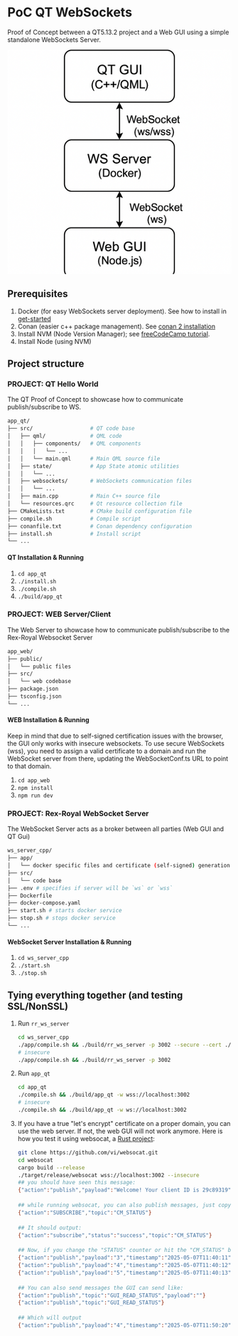 # PoC QT WebSockets

Proof of Concept between a QT5.13.2 project and a Web GUI using a simple standalone WebSockets Server.

![Diagram](./docs/flowchart_diagram_of_poc.png)

## Prerequisites

1. Docker (for easy WebSockets server deployment). See how to install in [get-started](https://www.docker.com/get-started/)
2. Conan (easier c++ package management). See [conan 2 installation](https://docs.conan.io/2/installation.html)
3. Install NVM (Node Version Manager); see [freeCodeCamp tutorial](https://www.freecodecamp.org/news/node-version-manager-nvm-install-guide/).
4. Install Node (using NVM)

## Project structure

### PROJECT: QT Hello World

The QT Proof of Concept to showcase how to communicate publish/subscribe to WS.

```bash
app_qt/
├── src/                  # QT code base
│   ├── qml/              # QML code
│   │   ├── components/   # QML components
│   │   │   └── ...
│   │   └── main.qml      # Main QML source file
│   ├── state/            # App State atomic utilities
│   │   └── ...
│   ├── websockets/       # WebSockets communication files
│   │   └── ...
│   ├── main.cpp          # Main C++ source file
│   └── resources.qrc     # Qt resource collection file
├── CMakeLists.txt        # CMake build configuration file
├── compile.sh            # Compile script
├── conanfile.txt         # Conan dependency configuration
├── install.sh            # Install script
└── ...
```

#### QT Installation & Running

1. `cd app_qt`
2. `./install.sh`
3. `./compile.sh`
4. `./build/app_qt`

### PROJECT: WEB Server/Client

The Web Server to showcase how to communicate publish/subscribe to the Rex-Royal Websocket Server

```bash
app_web/
├── public/
│   └── public files
├── src/
│   └── web codebase
├── package.json
├── tsconfig.json
└── ...
```

#### WEB Installation & Running

Keep in mind that due to self-signed certification issues with the browser, the GUI only works with insecure websockets. To use secure WebSockets (wss), you need to assign a valid certificate to a domain and run the WebSocket server from there, updating the WebSocketConf.ts URL to point to that domain.

1. `cd app_web`
2. `npm install`
3. `npm run dev`

### PROJECT: Rex-Royal WebSocket Server

The WebSocket Server acts as a broker between all parties (Web GUI and QT Gui)

```bash
ws_server_cpp/
├── app/
│   └── docker specific files and certificate (self-signed) generation
├── src/
│   └── code base
├── .env # specifies if server will be `ws` or `wss`
├── Dockerfile
├── docker-compose.yaml
├── start.sh # starts docker service
├── stop.sh # stops docker service
└── ...
```

#### WebSocket Server Installation & Running

1. `cd ws_server_cpp`
2. `./start.sh`
3. `./stop.sh`

## Tying everything together (and testing SSL/NonSSL)

1. Run `rr_ws_server`

    ```bash
    cd ws_server_cpp
    ./app/compile.sh && ./build/rr_ws_server -p 3002 --secure --cert ./ssl/server.crt --key ./ssl/server.key
    # insecure
    ./app/compile.sh && ./build/rr_ws_server -p 3002
    ```

2. Run `app_qt`

    ```bash
    cd app_qt
    ./compile.sh && ./build/app_qt -w wss://localhost:3002
    # insecure
    ./compile.sh && ./build/app_qt -w ws://localhost:3002
    ```

3. If you have a true "let's encrypt" certificate on a proper domain, you can use the web server. If not, the web GUI will not work anymore. Here is how you test it using websocat, a [Rust project](https://www.rust-lang.org/tools/install):

    ```bash
    git clone https://github.com/vi/websocat.git
    cd websocat
    cargo build --release
    ./target/release/websocat wss://localhost:3002 --insecure
    ## you should have seen this message:
    {"action":"publish","payload":"Welcome! Your client ID is 29c89319","topic":"system"}

    ## while running websocat, you can also publish messages, just copy past the following:
    {"action":"SUBSCRIBE","topic":"CM_STATUS"}

    ## It should output:
    {"action":"subscribe","status":"success","topic":"CM_STATUS"}

    ## Now, if you change the "STATUS" counter or hit the "CM_STATUS" button, you should receive the following:
    {"action":"publish","payload":"3","timestamp":"2025-05-07T11:40:11","topic":"CM_STATUS"}
    {"action":"publish","payload":"4","timestamp":"2025-05-07T11:40:12","topic":"CM_STATUS"}
    {"action":"publish","payload":"5","timestamp":"2025-05-07T11:40:13","topic":"CM_STATUS"}

    ## You can also send messages the GUI can send like:
    {"action":"publish","topic":"GUI_READ_STATUS","payload":""}
    {"action":"publish","topic":"GUI_READ_STATUS"}

    ## Which will output
    {"action":"publish","payload":"4","timestamp":"2025-05-07T11:50:20","topic":"CM_STATUS"}
    ```
